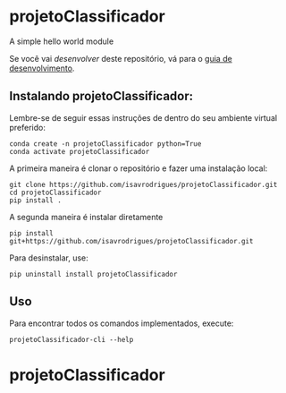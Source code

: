 # projetoClassificador

A simple hello world module

Se você vai *desenvolver* deste repositório, vá para o [guia de desenvolvimento](README_DEV.md).

## Instalando projetoClassificador:

Lembre-se de seguir essas instruções de dentro do seu ambiente virtual preferido:

    conda create -n projetoClassificador python=True
    conda activate projetoClassificador

A primeira maneira é clonar o repositório e fazer uma instalação local:

    git clone https://github.com/isavrodrigues/projetoClassificador.git
    cd projetoClassificador
    pip install .

A segunda maneira é instalar diretamente

    pip install git+https://github.com/isavrodrigues/projetoClassificador.git

Para desinstalar, use:

    pip uninstall install projetoClassificador

## Uso

Para encontrar todos os comandos implementados, execute:

    projetoClassificador-cli --help

# projetoClassificador

